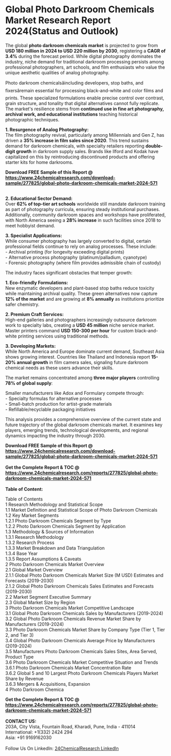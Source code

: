 <h1>Global Photo Darkroom Chemicals Market Research Report 2024(Status and Outlook)</h1><p>The global <strong>photo darkroom chemicals market</strong> is projected to grow from <strong>USD 180 million in 2024 to USD 220 million by 2030</strong>, registering a <strong>CAGR of 3.4%</strong> during the forecast period. While digital photography dominates the industry, niche demand for traditional darkroom processing persists among professional photographers, art schools, and film enthusiasts who value the unique aesthetic qualities of analog photography.</p><p>Photo darkroom chemicalsâincluding developers, stop baths, and fixersâremain essential for processing black-and-white and color films and prints. These specialized formulations enable precise control over contrast, grain structure, and tonality that digital alternatives cannot fully replicate. The market's resilience stems from <strong>continued use in fine art photography, archival work, and educational institutions</strong> teaching historical photographic techniques.</p><p><strong>1. Resurgence of Analog Photography:</strong><br>
The film photography revival, particularly among Millennials and Gen Z, has driven a <strong>35% increase in film sales since 2020</strong>. This trend sustains demand for darkroom chemicals, with specialty retailers reporting <strong>double-digit growth</strong> in darkroom supply sales. Brands like Ilford and Kodak have capitalized on this by reintroducing discontinued products and offering starter kits for home darkrooms.</p><div><b>Download FREE Sample of this Report @ 
            <a href="https://www.24chemicalresearch.com/download-sample/277825/global-photo-darkroom-chemicals-market-2024-571">
            https://www.24chemicalresearch.com/download-sample/277825/global-photo-darkroom-chemicals-market-2024-571</a></b></div><br><p><strong>2. Educational Sector Demand:</strong><br>
Over <strong>62% of top-tier art schools</strong> worldwide still mandate darkroom training as part of photography curricula, ensuring steady institutional purchases. Additionally, community darkroom spaces and workshops have proliferated, with North America seeing a <strong>28% increase</strong> in such facilities since 2018 to meet hobbyist demand.</p><p><strong>3. Specialist Applications:</strong><br>
While consumer photography has largely converted to digital, certain professional fields continue to rely on analog processes. These include:<br>
- Archival printing (for longevity exceeding digital prints)<br>
- Alternative process photography (platinum/palladium, cyanotype)<br>
- Forensic photography (where film provides admissible chain of custody)</p><p>The industry faces significant obstacles that temper growth:</p><p><strong>1. Eco-friendly Formulations:</strong><br>
New enzymatic developers and plant-based stop baths reduce toxicity while maintaining archival quality. These green alternatives now capture <strong>12% of the market</strong> and are growing at <strong>8% annually</strong> as institutions prioritize safer chemistry.</p><p><strong>2. Premium Craft Services:</strong><br>
High-end galleries and photographers increasingly outsource darkroom work to specialty labs, creating a <strong>USD 45 million</strong> niche service market. Master printers command <strong>USD 150-300 per hour</strong> for custom black-and-white printing services using traditional methods.</p><p><strong>3. Developing Markets:</strong><br>
While North America and Europe dominate current demand, Southeast Asia shows growing interest. Countries like Thailand and Indonesia report <strong>15-20% annual growth</strong> in film camera sales, signaling future darkroom chemical needs as these users advance their skills.</p><p>The market remains concentrated among <strong>three major players</strong> controlling <strong>78% of global supply</strong>:</p><p>Smaller manufacturers like Adox and Formulary compete through:<br>
- Specialty formulas for alternative processes<br>
- Small-batch production for artist-grade materials<br>
- Refillable/recyclable packaging initiatives</p><p>This analysis provides a comprehensive overview of the current state and future trajectory of the global darkroom chemicals market. It examines key players, emerging trends, technological developments, and regional dynamics impacting the industry through 2030.</p><div><b>Download FREE Sample of this Report @ 
            <a href="https://www.24chemicalresearch.com/download-sample/277825/global-photo-darkroom-chemicals-market-2024-571">
            https://www.24chemicalresearch.com/download-sample/277825/global-photo-darkroom-chemicals-market-2024-571</a></b></div><br><div><b>Get the Complete Report & TOC @ 
            <a href="https://www.24chemicalresearch.com/reports/277825/global-photo-darkroom-chemicals-market-2024-571">
            https://www.24chemicalresearch.com/reports/277825/global-photo-darkroom-chemicals-market-2024-571</a></b></div><br>
            <b>Table of Content:</b><p>Table of Contents<br />
1 Research Methodology and Statistical Scope<br />
1.1 Market Definition and Statistical Scope of Photo Darkroom Chemicals<br />
1.2 Key Market Segments<br />
1.2.1 Photo Darkroom Chemicals Segment by Type<br />
1.2.2 Photo Darkroom Chemicals Segment by Application<br />
1.3 Methodology & Sources of Information<br />
1.3.1 Research Methodology<br />
1.3.2 Research Process<br />
1.3.3 Market Breakdown and Data Triangulation<br />
1.3.4 Base Year<br />
1.3.5 Report Assumptions & Caveats<br />
2 Photo Darkroom Chemicals Market Overview<br />
2.1 Global Market Overview<br />
2.1.1 Global Photo Darkroom Chemicals Market Size (M USD) Estimates and Forecasts (2019-2030)<br />
2.1.2 Global Photo Darkroom Chemicals Sales Estimates and Forecasts (2019-2030)<br />
2.2 Market Segment Executive Summary<br />
2.3 Global Market Size by Region<br />
3 Photo Darkroom Chemicals Market Competitive Landscape<br />
3.1 Global Photo Darkroom Chemicals Sales by Manufacturers (2019-2024)<br />
3.2 Global Photo Darkroom Chemicals Revenue Market Share by Manufacturers (2019-2024)<br />
3.3 Photo Darkroom Chemicals Market Share by Company Type (Tier 1, Tier 2, and Tier 3)<br />
3.4 Global Photo Darkroom Chemicals Average Price by Manufacturers (2019-2024)<br />
3.5 Manufacturers Photo Darkroom Chemicals Sales Sites, Area Served, Product Type<br />
3.6 Photo Darkroom Chemicals Market Competitive Situation and Trends<br />
3.6.1 Photo Darkroom Chemicals Market Concentration Rate<br />
3.6.2 Global 5 and 10 Largest Photo Darkroom Chemicals Players Market Share by Revenue<br />
3.6.3 Mergers & Acquisitions, Expansion<br />
4 Photo Darkroom Chemica</p><div><b>Get the Complete Report & TOC @ 
            <a href="https://www.24chemicalresearch.com/reports/277825/global-photo-darkroom-chemicals-market-2024-571">
            https://www.24chemicalresearch.com/reports/277825/global-photo-darkroom-chemicals-market-2024-571</a></b></div><br><b>CONTACT US:</b><br>
            203A, City Vista, Fountain Road, Kharadi, Pune, India - 411014<br>
            International: +1(332) 2424 294<br>
            Asia: +91 9169162030 <br><br>
            Follow Us On LinkedIn: <a href="https://www.linkedin.com/company/24chemicalresearch/">24ChemicalResearch LinkedIn</a>